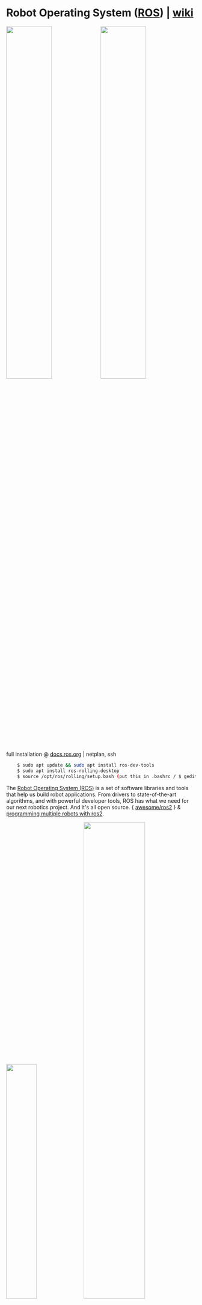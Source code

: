 # Robot Operating System ([ROS](https://www.ros.org/)) | [wiki](https://en.wikipedia.org/wiki/Robot_Operating_System)

<img src="../img/ros.png" width=49%><a> </a><img src="../img/rosindustrial.png" width=49%>

full installation @ [docs.ros.org](https://docs.ros.org/en/rolling/Installation/Ubuntu-Install-Debians.html) | netplan, ssh

```bash
    $ sudo apt update && sudo apt install ros-dev-tools
    $ sudo apt install ros-rolling-desktop
    $ source /opt/ros/rolling/setup.bash (put this in .bashrc / $ gedit ~/.bashrc)
```

The [Robot Operating System (ROS)](https://www.ros.org/) is a set of software libraries and tools that help us build robot applications. From drivers to state-of-the-art algorithms, and with powerful developer tools, ROS has what we need for our next robotics project. And it's all open source. { [awesome/ros2](https://fkromer.github.io/awesome-ros2/) } & [programming multiple robots with ros2](https://osrf.github.io/ros2multirobotbook/intro.html).

<img src="../img/rosdf.png" width=40%><a> </a><img src="../img/rrdd.png" width=57%>

#####  [ROS Framework Overview](https://youtu.be/7TVWlADXwRw) | [ROS 2 : Rolling Ridley](https://docs.ros.org/en/rolling/index.html) | [github/ros2](https://github.com/ros2) | [ETH Z : Programming for Robotics - ROS](https://rsl.ethz.ch/education-students/lectures/ros.html) | [ubuntu/what is ros?](https://ubuntu.com/robotics/what-is-ros) | [ROSCON](https://roscon.ros.org/) | [ROS2 Humble Crash course](https://youtu.be/Gg25GfA456o) | [turtlebot-4](https://youtu.be/T3if0aPj0Eo) | [Building a Legged Robot with ROS (Péter Fankhauser)](https://youtu.be/5BkoGug8HhE) | [@jamesbruton](https://www.youtube.com/@jamesbruton/playlists) | [mini-pupper](https://github.com/mangdangroboticsclub/QuadrupedRobot/tree/mini_pupper)

<img src="./img/ros.gif" width=98%>

ROS processes are represented as nodes in a graph structure, connected by edges called topics. ROS nodes can pass messages to one another through topics, make service calls to other nodes, provide a service for other nodes, or set or retrieve shared data from a communal database called the parameter server. A process called the ROS Master makes all of this possible by registering nodes to itself, setting up node-to-node communication for topics, and controlling parameter server updates. Messages and service calls do not pass through the master, rather the master sets up peer-to-peer communication between all node processes after they register themselves with the master. This decentralized architecture lends itself well to robots, which often consist of a subset of networked computer hardware, and may communicate with off-board computers for heavy computing or commands. List of ROS [tools](https://en.wikipedia.org/wiki/Robot_Operating_System#Tools), [versions and releases](https://en.wikipedia.org/wiki/Robot_Operating_System#Versions_and_releases) and [configuring your ros2 environment](https://docs.ros.org/en/crystal/Tutorials/Configuring-ROS2-Environment.html).

```bash
    $ ros2 run demo_nodes_cpp talker  ( $ ros2 run package_module nodename )
    $ ros2 run demo_nodes_cpp listener
    $ rqt_graph
    $ ros2 run turtlesim turtlesim_node
    $ ros2 run turtlesim turtle_teleop_key (listen to keystrokes)
```

```bash
    $ ros2 topic list
    $ ros2 node list
    $ ros2 run rplidar_ros rplidar_node
    $ ros2 service list
    $ ros2 service call /stop_motor
    $ ros2 service call /stop_motor std_srvs/srv/Empty
```

ros2 workspace:
```bash
          $ sudo apt install python3-colcon-common-extensions
          $ cd /usr/share/colcon_argcomplete/hook/
          $ gedit ~/.bashrc ( source /usr/share/colcon_argcomplete/hook/)
          $ mkdir ros2_ws > $ cd ros2_ws
          $ mkdir src 
(ros2_ws) $ colcon build > $ ls
          $ gedit ~/.bashrc ( source ~/ros2_ws/install/setup.bash )
```

ros2 parameters and remapping:
```bash
    $ ros2 run rplidar_ros rplidar_node --ros-args -p serial_ports:=/dev/ttyUSB0 -r scan:=scan_1
    $ ros2 run rplidar_ros rplidar_node --ros-args -p serial_ports:=/dev/ttyUSB1 -r __ns:=/scanner2
```
`parameters` (-p) are a way to change the behaviour of ros nodes and `remapping` (-r) is similar to reconfiguring of nodes to publish and subscribe to correct nodes. Use `--ros-args` for ros2 parameters and remapping and `__ns` to change namespace.

ros2 launch files make everything simple in one go ` $ ros2 launch testlaunch.py`.

go to 'ros2_ws' and build the package (forming the workspace):

```bash
 $ mkdir -p dev_ws/src 
 $ cd dev_ws/
 $ colcon build --symlink-install
 $ ls
```
We will see that colcon has built `build`, `install`, `log`,  `src` in teh current directory. Packages live inside the `src` directory.

ros2 application (create packages in src):

```bash
 $ ros2 pkg create my_robot_controller  --build-type ament_
 $ ros2 pkg create my_robot_controller  --build-type ament_cmake my_package 
 $ ros2 pkg create my_robot_controller  --build-type ament_python --dependencies rclpy
 $ ls (rclpy in the py package for ros2)
```
'colcon' is the [build tool](https://design.ros2.org/articles/build_tool.html) and 'ament' is the build system. We can have multiple nodes in a package and packages can be dependent on each other. In the package folder > 'package.xml' for meta information. The flag `ament_cmake` is for cpp projects and ros2 will create directories and files: `inlcude`, `src`, `CMakelists.txt`, `package.xml`. Inlcude a new directory `launch` inside the packagename and create the `talker.py`  & `lister.py`.

Reflect the changes in `CMakelists.txt`;

```cpp
    install (DIRECTORY launch
        DESTINATION /share${PROJECT_NAME}
    ) 
```

This will tell colcon on how to install the `launch` directory. The `package.xml` file tells us about dependencies on other packages. Inside the package directory do ` $ git init` to start syncing code with git version control. To run package ` $ ros2 launch my_package talker.py`.


python features and packages: 

```bash
 $ cd packagename
 $ touch feature.py > $ chmod +x feature.py 
```
feature.py:

```python
# /usr/bin/env python3
import rclpy
from rclpy.node import Node

class MyNode(Node):
    def __init__(self):
        super().__init__('first_node') #name of node
        self.get_logger().info('Hello from ROS 2')

def main(args=None):
    rclpy.init(args=args) #initialize ros2 communication
    node = MyNode() #create node
    rclpy.spin(node) #run node indef until killed
    rclpy.shutdown()

if __name__ == '__main__':
    main()
```

Add in `setup.py` of the package to run ros function from terminal. After adding do `$ colcon build ` > `$ source ~/.bashrc` > `$ ros2 run packagename`:

```python
.
.
    entry_points=[
        'console_scripts': [
            "test_node = packagename.nodename:functionname"
        ],
    ]
```

`$ ros2 run packagename` will give us option to run `test_node` :  `$ ros2 run packagename test_node`. For CI/CD of py scripts do :  `$ colcon build --symlink-install` > ` $ source ~/.bashrc `.

```python
class MyNode(Node):
    def __init__(self):
        super().__init__("first_node")
        self.counter_ = 0
        self.create_timer(1.0, self.timer_callback) # every 1 sec prints "Hello"

    def timer_callback(self):
        self.get_logger().info("Hello" + str(self.counter_))
        self.counter_ += 1
```
`$ ros2 node list` > `$ ros2 node info /first_node`  to list all nodes and introspect.

topics: `$ rqt_graph` > `$ ros2 topic list` > `$ ros2 topic info /chatter` > `$ ros2 interface show std_msgs/msg/String`.

`$ ros2 topic echo /chatter` ( it creates a subscriber node ).

ros2 publisher in python node: ` $ touch tele.py `:

```python
    
    import rclpy
    from rclpy.node import Node
    from geometry_msgs.msg import Twist

    class DrawCircleNode(Node):
        def __init__(self):
            super().__init__("draw circle")
            self.cmd_vel_pub_ = self.create_publisher(Twist, '/turtle1/cmd_vel', 10)
            self.timer = self.create_timer(0.5, self.send_velocity_command)
            self.get_logger().info("circle node has been started")

        def send_velocity_command(self):
            msg = Twist()
            msg.linear.x = 2.0
            msg.angular.z = 1.0
            self.cmd_vel_pub.publish(msg)

    def main(args=None):
        rclpy.init(args=args)
        node = DrawCircleNode()
        rclpy.spin(node)
        rclpy.shutdown()

. #in setup.py
.
.
    entry_points=[
        'console_scripts': [
            "draw_circle = packagename.filename:main"
        ],
    ]
```

In `package.xml` add `<depend>geometry_msgs</depend>`, `<depend>turtlesim</depend>`. Check data type with : ` $ros2 topic info /turtle1/cmd_vel`.

ROS 2 Subscriber: ` $ ros2 topic info /turtle1/pose ` > ` $ ros2 interface show turtlesim/msg/Pose ` > ` $  touch pose_subscriber.py`  

```python
    import rclpy
    from rclpy.node import Node
    from turtlesim.msg import Pose

    class PoseSubscriberNode(Node):
        def __init__(self):
            super.__init__("pose_subscriber")
            self.pose_subscriber_ = self.create_subscription(Pose, "/turtle1/pose", self.pose_callback, 10)
        def pose_callback(self, msg: Pose):
            self.get_logger().info(str(msg))

    def main(args=None):
        rclpy.init(args=args)
        node = PoseSubscriberNode()
        rclpy.spin(node)
        rclpy.shutdown()
```

ros2 service : ` $ ros2 service list` > ` $ ros2 run demo_nodes_cpp add_two_ints_server ` > ` $ ros2 service` > ` $ ros2 service type /add_two_ints`.

example service call : ` $ ros2 service call /add_two_ints example_interfaces/srv/AddTwoInts "{'a' : 2,'b' : 5}" `.

Quality of Service (QoS) : QoS helps to set standard configurations in ros2.

```bash
    $ ros2 topic pub /test std_msgs/msg/Int32 "data: 42" --qos-reliability "best_effort"
    $ ros2 topic echo /test  --qos-reliability "best_effort"
```

### The ROS Transform System (TF): Coordinate Transforms

Broadcasting Static Transforms: 
```bash
    $ ros2 run tf2_ros static_transform_publisher x y z yaw pitch roll parent_frame child_frame 
    $ ros2 run tf2_ros static_transform_publisher 1 0 0 0 0 0 robot_1 robot_2
    $ ros2 run tf2_ros static_transform_publisher 2 1 0 0.785 0 0 world robot_1
    $ ros2 run rviz2 rviz2
```

Broadcasting Dynamic Transforms: 
```bash
    $ sudo apt install ros-foxy-xacro ros-foxy-joint-state-publisher-gui
```
[Coordinate Transformations - How robots move through space](https://youtu.be/NGPn9nvLPmg?si=3D_Sic5L27AXIXE_), [The ROS Transform System (TF)](https://youtu.be/QyvHhY4Y_Y8?si=TRPCa8lbEPrq8Arp), [Understanding the Rotation Matrix](https://youtu.be/8GrdqAizcfU?si=12xhADfoGXv-Ul1d)

URDF file (parameters, robot decription) → robot_state_publisher → [ /tf_static ] (fixed joint transforms), [ /tf ] (Non-fixed joint transforms), [/robot_description] (Copy of URDF).

Instead of having to broadcast whole transforms, all we need to do is publish [/joint_states] → [/robot_state_publisher]. [/simulated_actuator_feedback] → [/joint_states]. Guide: Install ros2 in [vm](https://youtu.be/kjFoWj0GC5E?si=r5hRTpQCdAOjL39b) with linux. 

```bash
$ ros2 run robot_state_publisher robot_state_publisher --ros-args -p robot_description:="$( xacro -/ex_robot.urdf.xacro )"
$ ros2 run joint_state_publisher_gui joint_state_publisher_gui
$ ros2 run tf2_tools view_frames.py
```

## ROS 2 Notes : [URDF](./ros2_urdf.MD), [Gazebo](./ros2_gazebo.MD), [RGB:RGB-D:LiDAR](./ros2_lidar.MD), [ros2_control](./ros2_control.MD), [SLAM | Nav2](./ros2_nav2.MD), [Deep Learing with ROS2](./ros2_dl.MD), [ROS2 with Docker](./ros2_docker.MD)

## ROS 2 Projects: 
### + ROS 2 Navigation: [@rosnav](./rosproj/nav/README.MD)

### + ROS 2 Robotic Arm 6 DoF: [@rosarm](./rosproj/6dof/README.MD)

### + ROS 2 Point Cloud: [@rospcloud](./rosproj/pclab/README.MD)


#### ROS 2 RESOURCES: [An Updated Guide to Docker and ROS 2](https://roboticseabass.com/2023/07/09/updated-guide-docker-and-ros2/), @[webviz](https://github.com/cruise-automation/webviz), @[rosbag.js](https://github.com/cruise-automation/rosbag.js), [Web-Based Visualization using ROS JavaScript Library : ROS Bridge](https://roboticsknowledgebase.com/wiki/tools/roslibjs/)

<img src="./rosproj/docker_ros2_banner.webp" width=100%>



##  [ROS Industrial](https://rosindustrial.org/)

ROS-Industrial is an open-source project that extends the advanced capabilities of ROS software to industrial relevant hardware and applications.

## [NVIDIA Issac ROS](https://developer.nvidia.com/isaac-ros)

<img src="../img/esdf.gif" width=41%><a> </a><img src="../img/elbrus_live.gif" width=57%>

ROS 2 packages: Navigation Framework and System : [nav2](https://github.com/ros-planning/navigation2),
Robotic Manipulation Platform : [MoveIt 2](https://moveit.picknik.ai/main/index.html),
n-D Point Cloud and Geometry processing : [pcl_ros](https://github.com/ros-perception/perception_pcl),
3D Robot Visualizer : [rviz](https://github.com/ros2/rviz).

[How do we add LIDAR to a ROS robot?](https://youtu.be/eJZXRncGaGM)
[How to get your robot to see in 3D! (Depth Cameras in ROS)](https://youtu.be/T9xZ22i9-Ys)
[Making Your First ROS Package](https://youtu.be/Y_SyQXTL2XU)
[How do we describe a robot? With URDF! ](https://youtu.be/CwdbsvcpOHM), [ROS Aerial Robotics WG meeting](https://youtu.be/qMt5bOKZw-M?si=bLPPLQojXESnKxBE), [6 degrees of Freedom Robot Manipulator Modeling in ROS2 and Visualization in RViz2 - URDF and Python](https://youtu.be/t67JaKiZY_U?si=GTZicORtiXSA82iq), [Robot Operating System (ROS) Course](https://youtu.be/dDODrSy6cYU?si=_Ix4HeBUdGavZUNk)

resources: [Articulated Robotics](https://www.youtube.com/@ArticulatedRobotics), [Robotics Back End](https://www.youtube.com/@RoboticsBackEnd), [Learn robotics with ROS](https://www.youtube.com/@learn-robotics-with-ros/videos), [ROS Developers OPEN Class](https://www.youtube.com/watch?v=RQ5sAz23pLM&list=PLK0b4e05LnzbuxWCdip-2Tf-SIiZle5NA)